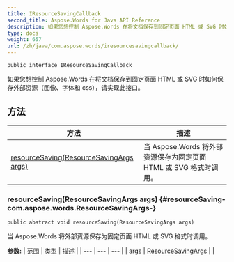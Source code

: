 ```yaml
---
title: IResourceSavingCallback
second_title: Aspose.Words for Java API Reference
description: 如果您想控制 Aspose.Words 在将文档保存到固定页面 HTML 或 SVG 时如何保存外部资源图像字体和 css，请实现此接口。
type: docs
weight: 657
url: /zh/java/com.aspose.words/iresourcesavingcallback/
---
```

```
public interface IResourceSavingCallback
```

如果您想控制 Aspose.Words 在将文档保存到固定页面 HTML 或 SVG 时如何保存外部资源（图像、字体和 css），请实现此接口。
## 方法

| 方法 | 描述 |
| --- | --- |
| [resourceSaving(ResourceSavingArgs args)](#resourceSaving-com.aspose.words.ResourceSavingArgs-) | 当 Aspose.Words 将外部资源保存为固定页面 HTML 或 SVG 格式时调用。 |
### resourceSaving(ResourceSavingArgs args) {#resourceSaving-com.aspose.words.ResourceSavingArgs-}
```
public abstract void resourceSaving(ResourceSavingArgs args)
```


当 Aspose.Words 将外部资源保存为固定页面 HTML 或 SVG 格式时调用。

**参数:**
| 范围 | 类型 | 描述 |
| --- | --- | --- |
| args | [ResourceSavingArgs](../../com.aspose.words/resourcesavingargs) |  |
